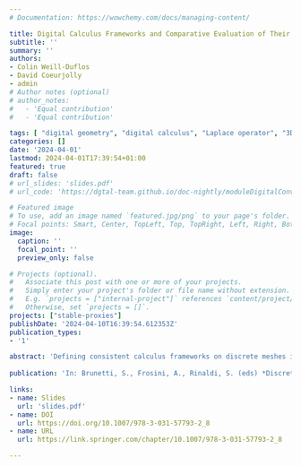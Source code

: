```yaml
---
# Documentation: https://wowchemy.com/docs/managing-content/

title: Digital Calculus Frameworks and Comparative Evaluation of Their Laplace-Beltrami Operators
subtitle: ''
summary: ''
authors:
- Colin Weill-Duflos
- David Coeurjolly
- admin
# Author notes (optional)
# author_notes:
#   - 'Equal contribution'
#   - 'Equal contribution'

tags: [ "digital geometry", "digital calculus", "Laplace operator", "3D" ]
categories: []
date: '2024-04-01'
lastmod: 2024-04-01T17:39:54+01:00
featured: true
draft: false
# url_slides: 'slides.pdf'
# url_code: 'https://dgtal-team.github.io/doc-nightly/moduleDigitalConvexity.html'

# Featured image
# To use, add an image named `featured.jpg/png` to your page's folder.
# Focal points: Smart, Center, TopLeft, Top, TopRight, Left, Right, BottomLeft, Bottom, BottomRight.
image:
  caption: ''
  focal_point: ''
  preview_only: false

# Projects (optional).
#   Associate this post with one or more of your projects.
#   Simply enter your project's folder or file name without extension.
#   E.g. `projects = ["internal-project"]` references `content/project/deep-learning/index.md`.
#   Otherwise, set `projects = []`.
projects: ["stable-proxies"]
publishDate: '2024-04-10T16:39:54.612353Z'
publication_types:
- '1'

abstract: 'Defining consistent calculus frameworks on discrete meshes is useful for processing the geometry of meshes or model numerical simulations and variational problems onto them. However digital surfaces (boundary of voxels) cannot benefit directly from the classical mesh calculus frameworks, since their vertex and face geometry is too poor to capture the geometry of the underlying smooth Euclidean surface well enough. This paper proposes two new calculus frameworks dedicated to digital surfaces, which exploit a corrected normal field, in a manner similar to the recent digital calculus of [3]. First we build a corrected interpolated calculus by defining inner products with position and normal interpolation in the Grassmannian. Second we present a corrected finite element method which adapts the standard Finite Element Method with a corrected metric per element. Experiments show that these digital calculus frameworks seem to converge toward the continuous calculus, offer a valid alternative to classical mesh calculus, and induce effective tools for digital surface processing tasks.'
        
publication: 'In: Brunetti, S., Frosini, A., Rinaldi, S. (eds) *Discrete Geometry and Mathematical Morphology*. DGMM 2024, volume 14605 of Lecture Notes in Computer Science, pp 93-106, 2024. Springer, Cham'

links:
- name: Slides
  url: 'slides.pdf'
- name: DOI
  url: https://doi.org/10.1007/978-3-031-57793-2_8
- name: URL
  url: https://link.springer.com/chapter/10.1007/978-3-031-57793-2_8

---
```

